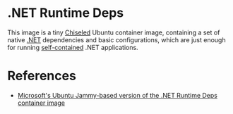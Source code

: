# .NET Runtime Deps

This image is a tiny [Chiseled](https://github.com/canonical/chisel) Ubuntu container image, containing a set of native [.NET](https://dotnet.microsoft.com/en-us/) dependencies
and basic configurations, which are just enough for running [self-contained](https://docs.microsoft.com/en-us/dotnet/core/deploying/) .NET applications.

# References

- [Microsoft's Ubuntu Jammy-based version of the .NET Runtime Deps container image](https://github.com/dotnet/dotnet-docker/blob/main/src/runtime-deps/6.0/jammy/amd64/Dockerfile)
